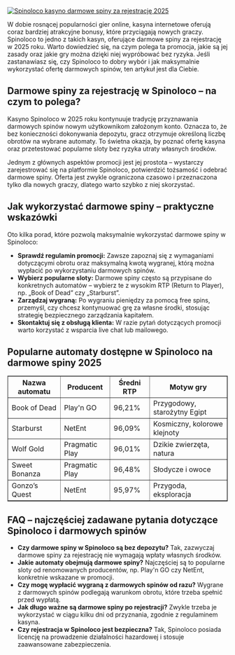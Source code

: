 [![Spinoloco kasyno darmowe spiny za rejestrację 2025](https://123-caf.pages.dev/gitsignup.png)](https://vrmoo.ru/Bt82HjjY)

<div>     <p>W dobie rosnącej popularności gier online, kasyna internetowe oferują coraz bardziej atrakcyjne bonusy, które przyciągają nowych graczy. Spinoloco to jedno z takich kasyn, oferujące darmowe spiny za rejestrację w 2025 roku. Warto dowiedzieć się, na czym polega ta promocja, jakie są jej zasady oraz jakie gry można dzięki niej wypróbować bez ryzyka. Jeśli zastanawiasz się, czy Spinoloco to dobry wybór i jak maksymalnie wykorzystać ofertę darmowych spinów, ten artykuł jest dla Ciebie.</p>    <h2>Darmowe spiny za rejestrację w Spinoloco – na czym to polega?</h2>   <p>Kasyno Spinoloco w 2025 roku kontynuuje tradycję przyznawania darmowych spinów nowym użytkownikom założonym konto. Oznacza to, że bez konieczności dokonywania depozytu, gracz otrzymuje określoną liczbę obrotów na wybrane automaty. To świetna okazja, by poznać ofertę kasyna oraz przetestować popularne sloty bez ryzyka utraty własnych środków.</p>   <p>Jednym z głównych aspektów promocji jest jej prostota – wystarczy zarejestrować się na platformie Spinoloco, potwierdzić tożsamość i odebrać darmowe spiny. Oferta jest zwykle ograniczona czasowo i przeznaczona tylko dla nowych graczy, dlatego warto szybko z niej skorzystać.</p>    <h2>Jak wykorzystać darmowe spiny – praktyczne wskazówki</h2>   <p>Oto kilka porad, które pozwolą maksymalnie wykorzystać darmowe spiny w Spinoloco:</p>   <ul>     <li><strong>Sprawdź regulamin promocji:</strong> Zawsze zapoznaj się z wymaganiami dotyczącymi obrotu oraz maksymalną kwotą wygranej, którą można wypłacić po wykorzystaniu darmowych spinów.</li>     <li><strong>Wybierz popularne sloty:</strong> Darmowe spiny często są przypisane do konkretnych automatów – wybierz te z wysokim RTP (Return to Player), np. „Book of Dead” czy „Starburst”.</li>     <li><strong>Zarządzaj wygraną:</strong> Po wygraniu pieniędzy za pomocą free spins, przemyśl, czy chcesz kontynuować grę za własne środki, stosując strategię bezpiecznego zarządzania kapitałem.</li>     <li><strong>Skontaktuj się z obsługą klienta:</strong> W razie pytań dotyczących promocji warto korzystać z wsparcia live chat lub mailowego.</li>   </ul>    <h2>Popularne automaty dostępne w Spinoloco na darmowe spiny 2025</h2>   <table border="1" cellspacing="0" cellpadding="6">     <thead>       <tr>         <th>Nazwa automatu</th>         <th>Producent</th>         <th>Średni RTP</th>         <th>Motyw gry</th>       </tr>     </thead>     <tbody>       <tr>         <td>Book of Dead</td>         <td>Play'n GO</td>         <td>96,21%</td>         <td>Przygodowy, starożytny Egipt</td>       </tr>       <tr>         <td>Starburst</td>         <td>NetEnt</td>         <td>96,09%</td>         <td>Kosmiczny, kolorowe klejnoty</td>       </tr>       <tr>         <td>Wolf Gold</td>         <td>Pragmatic Play</td>         <td>96,01%</td>         <td>Dzikie zwierzęta, natura</td>       </tr>       <tr>         <td>Sweet Bonanza</td>         <td>Pragmatic Play</td>         <td>96,48%</td>         <td>Słodycze i owoce</td>       </tr>       <tr>         <td>Gonzo’s Quest</td>         <td>NetEnt</td>         <td>95,97%</td>         <td>Przygoda, eksploracja</td>       </tr>     </tbody>   </table>    <h2>FAQ – najczęściej zadawane pytania dotyczące Spinoloco i darmowych spinów</h2>   <ul>     <li><strong>Czy darmowe spiny w Spinoloco są bez depozytu?</strong> Tak, zazwyczaj darmowe spiny za rejestrację nie wymagają wpłaty własnych środków.</li>     <li><strong>Jakie automaty obejmują darmowe spiny?</strong> Najczęściej są to popularne sloty od renomowanych producentów, np. Play'n GO czy NetEnt, konkretnie wskazane w promocji.</li>     <li><strong>Czy mogę wypłacić wygraną z darmowych spinów od razu?</strong> Wygrane z darmowych spinów podlegają warunkom obrotu, które trzeba spełnić przed wypłatą.</li>     <li><strong>Jak długo ważne są darmowe spiny po rejestracji?</strong> Zwykle trzeba je wykorzystać w ciągu kilku dni od przyznania, zgodnie z regulaminem kasyna.</li>     <li><strong>Czy rejestracja w Spinoloco jest bezpieczna?</strong> Tak, Spinoloco posiada licencję na prowadzenie działalności hazardowej i stosuje zaawansowane zabezpieczenia.</li>   </ul> </div>